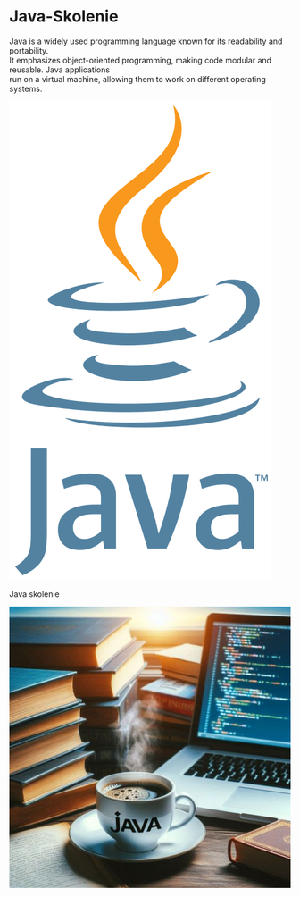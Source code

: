 # Java-Skolenie

Java is a widely used programming language known for its readability and portability.  
It emphasizes object-oriented programming, making code modular and reusable. Java applications  
run on a virtual machine, allowing them to work on different operating systems. 

![Java](images/javalogo.svg)

Java skolenie

![Java](images/java.jpg)

